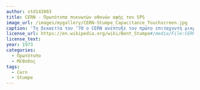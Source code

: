 ```yaml
---
author: std143083
title: CERN - Πρωτότυπα πυκνωτών οθονών αφής του SPS  
image_url: /images/mygallery/CERN-Stumpe_Capacitance_Touchscreen.jpg
caption: 'Τη δεκαετία του ‘70 o CERN ανέπτυξε τον πρώτο επιταχυντή μικροσωματιδίων (SPS). Σε αυτό το πρόγραμμα η επιστημονική ομάδα του με επικεφαλής τον Stumpe σχεδίασε και ανέπτυξε το πρωτότυπο και την πρώτη διάφανη οθόνη αφής που με τα κουμπιά της θα έλεγχε τις λειτουργίες του επιταχυντή.' 
license_url: https://en.wikipedia.org/wiki/Bent_Stumpe#/media/File:CERN-Stumpe_Capacitance_Touchscreen.jpg
license_text: 
year: 1973
categories: 
  - Πρωτότυπο
  - Μέθοδος
tags:
  - Cern
  - Stumpe
---
```


